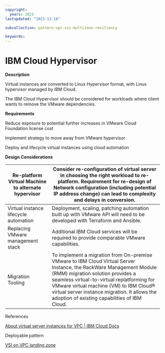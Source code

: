 ```yaml
---
copyright:
  years: 2023
lastupdated: "2023-12-18"

subcollection: pattern-vpc-vsi-multizone-resiliency

keywords:
---
```


# IBM Cloud Hypervisor

**Description**

Virtual instances are converted to Linux Hypervisor format, with Linux hypervisor managed by IBM Cloud.

The IBM Cloud Hypervisor should be considered for workloads where client wants to remove the VMware dependencies.

**Requirements**

Reduce exposure to potential further increases in VMware Cloud Foundation license cost

Implement strategy to move away from VMware hypervisor

Deploy and lifecycle virtual instances using cloud automation

**Design Considerations**

| Re-platform Virtual Machine to alternate hypervisor  | Consider re-configuration of virtual server in choosing the right workload to re-platform.  Requirement for re-design of Network configuration (including potential IP address change) can lead to complexity and delays in conversion.                                                                                                           |
|------------------------------------------------------|---------------------------------------------------------------------------------------------------------------------------------------------------------------------------------------------------------------------------------------------------------------------------------------------------------------------------------------------------|
| Virtual instance lifecycle automation                | Deployment, scaling, patching automation built up with VMware API will need to be developed with Terraform and Ansible.                                                                                                                                                                                                                           |
| Replacing VMware management stack                    | Additional IBM Cloud services will be required to provide comparable VMware capabilities.                                                                                                                                                                                                                                                         |
| Migration Tooling                                    | To implement a migration from On-premise VMware to IBM Cloud Virtual Server Instance, the RackWare Management Module (RMM) migration solution provides a seamless virtual-to-virtual replatforming for VMware virtual machine (VM) to IBM Cloud® virtual server instance migration. It allows the adoption of existing capabilities of IBM Cloud. |

References

[About virtual server instances for VPC \| IBM Cloud Docs](https://cloud.ibm.com/docs/vpc?topic=vpc-about-advanced-virtual-servers&interface=ui)

Deployable pattern

[VSI on VPC landing zone](https://cloud.ibm.com/docs/deployable-reference-architectures?topic=deployable-reference-architectures-vsi-ra-qs)

|   |   |   |   |   |
|---|---|---|---|---|
